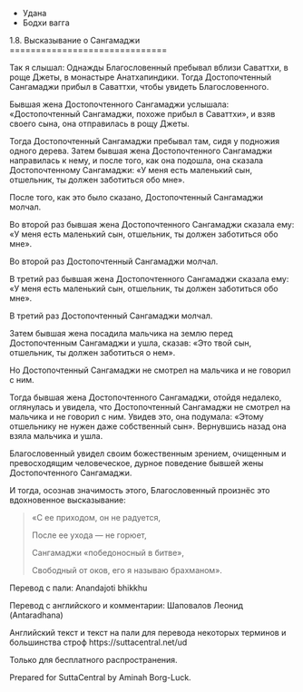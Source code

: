 









* Удана
* Бодхи вагга


1\.8\. Высказывание о Сангамаджи
\=\=\=\=\=\=\=\=\=\=\=\=\=\=\=\=\=\=\=\=\=\=\=\=\=\=\=\=\=\=



Так я слышал: Однажды Благословенный пребывал вблизи Саваттхи, в роще Джеты, в монастыре Анатхапиндики\. Тогда Достопочтенный Сангамаджи прибыл в Саваттхи, чтобы увидеть Благословенного\.


Бывшая жена Достопочтенного Сангамаджи услышала: «Достопочтенный Сангамаджи, похоже прибыл в Саваттхи», и взяв своего сына, она отправилась в рощу Джеты\.


Тогда Достопочтенный Сангамаджи пребывал там, сидя у подножия одного дерева\. Затем бывшая жена Достопочтенного Сангамаджи направилась к нему, и после того, как она подошла, она сказала Достопочтенному Сангамаджи: «У меня есть маленький сын, отшельник, ты должен заботиться обо мне»\.


После того, как это было сказано, Достопочтенный Сангамаджи молчал\.


Во второй раз бывшая жена Достопочтенного Сангамаджи сказала ему: «У меня есть маленький сын, отшельник, ты должен заботиться обо мне»\.


Во второй раз Достопочтенный Сангамаджи молчал\.


В третий раз бывшая жена Достопочтенного Сангамаджи сказала ему: «У меня есть маленький сын, отшельник, ты должен заботиться обо мне»\.


В третий раз Достопочтенный Сангамаджи молчал\.


Затем бывшая жена посадила мальчика на землю перед Достопочтенным Сангамаджи и ушла, сказав: «Это твой сын, отшельник, ты должен заботиться о нем»\.


Но Достопочтенный Сангамаджи не смотрел на мальчика и не говорил с ним\.


Тогда бывшая жена Достопочтенного Сангамаджи, отойдя недалеко, оглянулась и увидела, что Достопочтенный Сангамаджи не смотрел на мальчика и не говорил с ним\. Увидев это, она подумала: «Этому отшельнику не нужен даже собственный сын»\. Вернувшись назад она взяла мальчика и ушла\.


Благословенный увидел своим божественным зрением, очищенным и превосходящим человеческое, дурное поведение бывшей жены Достопочтенного Сангамаджи\.


И тогда, осознав значимость этого, Благословенный произнёс это вдохновенное высказывание:



> «С ее приходом, он не радуется,  
> 
> После ее ухода — не горюет,  
> 
> Сангамаджи «победоносный в битве»,  
> 
> Свободный от оков, его я называю брахманом»\.



Перевод с пали: Anandajoti bhikkhu


Перевод с английского и комментарии: Шаповалов Леонид \(Antaradhana\)


Английский текст и текст на пали для перевода некоторых терминов и большинства строф https://suttacentral\.net/ud


  

Только для бесплатного распространения\.


  

Prepared for SuttaCentral by Aminah Borg\-Luck\.






